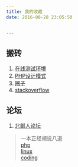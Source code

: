 ```yaml
---
title: 我的收藏  
date: 2016-08-28 23:05:50  


---
```


## 搬砖
1. [在线测试环境](http://www.dooccn.com/php5.6/)
2. [PHP设计模式](https://phptherightway.golaravel.com/pages/Design-Patterns.html)
3. [圈子](https://luuman.github.io/FrontEndGuide/V1/index.html)  
4. [stackoverflow](https://stackoverflow.com/)




## 论坛
1. [北邮人论坛](https://bbs.byr.cn/#!default)

> 一本正经胡说八道  
> [php](https://leunggeorge.gitbooks.io/php/content/)  
> [linux](https://leunggeorge.gitbooks.io/linux/content/)  
> [coding](https://leunggeorge.gitbooks.io/coding/content/)